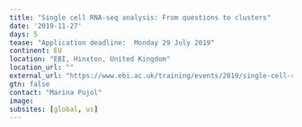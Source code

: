 ```yaml
---
title: "Single cell RNA-seq analysis: From questions to clusters"
date: '2019-11-27'
days: 5
tease: "Application deadline:  Monday 29 July 2019"
continent: EU
location: "EBI, Hinxton, United Kingdom"
location_url: ""
external_url: "https://www.ebi.ac.uk/training/events/2019/single-cell-rna-seq-analysis-questions-clusters"
gtn: false
contact: "Marina Pujol"
image: 
subsites: [global, us]
---
```

